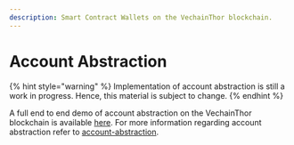 ```yaml
---
description: Smart Contract Wallets on the VechainThor blockchain.
---
```


# Account Abstraction

{% hint style="warning" %}
Implementation of account abstraction is still a work in progress. Hence, this material is subject to change.
{% endhint %}

A full end to end demo of account abstraction on the VechainThor blockchain is available [here](https://github.com/vechain/account-abstraction-demo). For more information regarding account abstraction refer to [account-abstraction](../../../core-concepts/account-abstraction/ "mention").
